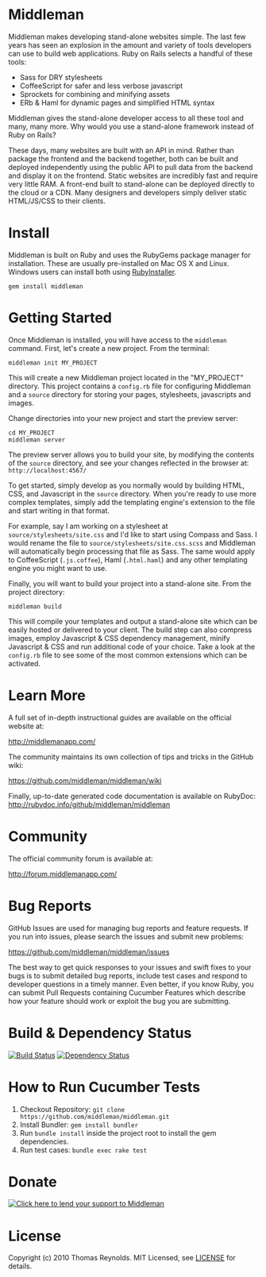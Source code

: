 # Middleman

Middleman makes developing stand-alone websites simple. The last few years has seen an explosion in the amount and variety of tools developers can use to build web applications. Ruby on Rails selects a handful of these tools:

* Sass for DRY stylesheets
* CoffeeScript for safer and less verbose javascript
* Sprockets for combining and minifying assets
* ERb & Haml for dynamic pages and simplified HTML syntax

Middleman gives the stand-alone developer access to all these tool and many, many more. Why would you use a stand-alone framework instead of Ruby on Rails?

These days, many websites are built with an API in mind. Rather than package the frontend and the backend together, both can be built and deployed independently using the public API to pull data from the backend and display it on the frontend. Static websites are incredibly fast and require very little RAM. A front-end built to stand-alone can be deployed directly to the cloud or a CDN. Many designers and developers simply deliver static HTML/JS/CSS to their clients.

# Install

Middleman is built on Ruby and uses the RubyGems package manager for installation. These are usually pre-installed on Mac OS X and Linux. Windows users can install both using [RubyInstaller].

    gem install middleman

# Getting Started

Once Middleman is installed, you will have access to the `middleman` command. First, let's create a new project. From the terminal:

    middleman init MY_PROJECT

This will create a new Middleman project located in the "MY_PROJECT" directory. This project contains a `config.rb` file for configuring Middleman and a `source` directory for storing your pages, stylesheets, javascripts and images.

Change directories into your new project and start the preview server:

    cd MY_PROJECT
    middleman server

The preview server allows you to build your site, by modifying the contents of the `source` directory, and see your changes reflected in the browser at: `http://localhost:4567/`

To get started, simply develop as you normally would by building HTML, CSS, and Javascript in the `source` directory. When you're ready to use more complex templates, simply add the templating engine's extension to the file and start writing in that format.

For example, say I am working on a stylesheet at `source/stylesheets/site.css` and I'd like to start using Compass and Sass. I would rename the file to `source/stylesheets/site.css.scss` and Middleman will automatically begin processing that file as Sass. The same would apply to CoffeeScript (`.js.coffee`), Haml (`.html.haml`) and any other templating engine you might want to use.

Finally, you will want to build your project into a stand-alone site. From the project directory:

    middleman build

This will compile your templates and output a stand-alone site which can be easily hosted or delivered to your client. The build step can also compress images, employ Javascript & CSS dependency management, minify Javascript & CSS and run additional code of your choice. Take a look at the `config.rb` file to see some of the most common extensions which can be activated.

# Learn More

A full set of in-depth instructional guides are available on the official website at:

  http://middlemanapp.com/

The community maintains its own collection of tips and tricks in the GitHub wiki:

  https://github.com/middleman/middleman/wiki

Finally, up-to-date generated code documentation is available on RubyDoc: 
http://rubydoc.info/github/middleman/middleman

# Community

The official community forum is available at:

  http://forum.middlemanapp.com/

# Bug Reports

GitHub Issues are used for managing bug reports and feature requests. If you run into issues, please search the issues and submit new problems:

https://github.com/middleman/middleman/issues

The best way to get quick responses to your issues and swift fixes to your bugs is to submit detailed bug reports, include test cases and respond to developer questions in a timely manner. Even better, if you know Ruby, you can submit Pull Requests containing Cucumber Features which describe how your feature should work or exploit the bug you are submitting.

# Build & Dependency Status

[![Build Status](http://travis-ci.org/middleman/middleman.png)](http://travis-ci.org/middleman/middleman)
[![Dependency Status](https://gemnasium.com/middleman/middleman.png?travis)](https://gemnasium.com/middleman/middleman)

# How to Run Cucumber Tests

1. Checkout Repository: `git clone https://github.com/middleman/middleman.git`
2. Install Bundler: `gem install bundler`
3. Run `bundle install` inside the project root to install the gem dependencies.
4. Run test cases: `bundle exec rake test`

# Donate

[![Click here to lend your support to Middleman](https://www.pledgie.com/campaigns/15807.png)](http://www.pledgie.com/campaigns/15807)

# License

Copyright (c) 2010 Thomas Reynolds. MIT Licensed, see [LICENSE] for details.

[RubyInstaller]: http://rubyinstaller.org/
[LICENSE]: https://github.com/middleman/middleman/blob/master/LICENSE
